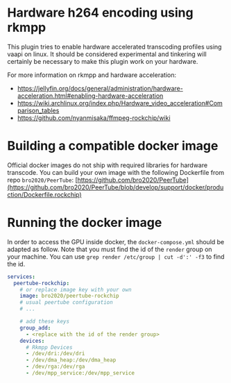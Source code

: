 # Hardware h264 encoding using rkmpp

This plugin tries to enable hardware accelerated transcoding profiles using vaapi on linux. It should be considered experimental and tinkering will certainly be necessary to make this plugin work on your hardware.


For more information on rkmpp and hardware acceleration:

- https://jellyfin.org/docs/general/administration/hardware-acceleration.html#enabling-hardware-acceleration
- https://wiki.archlinux.org/index.php/Hardware_video_acceleration#Comparison_tables
- https://github.com/nyanmisaka/ffmpeg-rockchip/wiki


# Building a compatible docker image

Official docker images do not ship with required libraries for hardware transcode.
You can build your own image with the following Dockerfile from repo `bro2020/PeerTube`:
[https://github.com/bro2020/PeerTube](https://github.com/bro2020/PeerTube/blob/develop/support/docker/production/Dockerfile.rockchip)

# Running the docker image

In order to access the GPU inside docker, the `docker-compose.yml` should be adapted as follow.
Note that you must find the id of the `render` group on your machine.
You can use `grep render /etc/group | cut -d':' -f3`  to find the id.


```yaml
services:
  peertube-rockchip:
    # or replace image key with your own
    image: bro2020/peertube-rockchip
    # usual peertube configuration
    # ...

    # add these keys
    group_add:
      - <replace with the id of the render group>
    devices:
      # Rkmpp Devices
      - /dev/dri:/dev/dri
      - /dev/dma_heap:/dev/dma_heap
      - /dev/rga:/dev/rga
      - /dev/mpp_service:/dev/mpp_service
```
